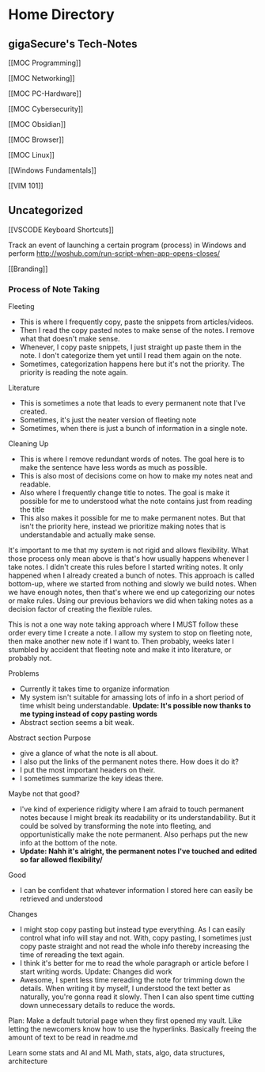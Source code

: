 # Home Directory
## gigaSecure's Tech-Notes


[[MOC Programming]]

[[MOC Networking]]

[[MOC PC-Hardware]]

[[MOC Cybersecurity]]

[[MOC Obsidian]]

[[MOC Browser]]

[[MOC Linux]]



[[Windows Fundamentals]]


[[VIM 101]]




## Uncategorized

[[VSCODE Keyboard Shortcuts]]


Track an event of launching a certain program (process) in Windows and perform
http://woshub.com/run-script-when-app-opens-closes/



[[Branding]]







### Process of Note Taking
Fleeting
- This is where I frequently copy, paste the snippets from articles/videos. 
- Then I read the copy pasted notes to make sense of the notes. I remove what that doesn't make sense. 
- Whenever, I copy paste snippets, I just straight up paste them in the note. I don't categorize them yet until I read them again on the note. 
- Sometimes, categorization happens here but it's not the priority. The priority is reading the note again.

Literature
- This is sometimes a note that leads to every permanent note that I've created.
- Sometimes, it's just the neater version of fleeting note
- Sometimes, when there is just a bunch of information in a single note. 


Cleaning Up
- This is where I remove redundant words of notes. The goal here is to make the sentence have less words as much as possible.
- This is also most of decisions come on how to make my notes neat and readable.
- Also where I frequently change title to notes. The goal is make it possible for me to understood what the note contains just from reading the title
- This also makes it possible for me to make permanent notes. But that isn't the priority here, instead we prioritize making notes that is understandable and actually make sense.

It's important to me that my system is not rigid and allows flexibility. What those process only mean above is that's how usually happens whenever I take notes. I didn't create this rules before I started writing notes. It only happened when I already created a bunch of notes. This approach is called bottom-up, where we started from nothing and slowly we build notes. When we have enough notes, then that's where we end up categorizing our notes or make rules. Using our previous behaviors we did when taking notes as a decision factor of creating the flexible rules.

This is not a one way note taking approach where I MUST follow these order every time I create a note. I allow my system to stop on fleeting note, then make another new note if I want to. Then probably, weeks later I stumbled by accident that fleeting note and make it into literature, or probably not. 


Problems 
- Currently it takes time to organize information
- My system isn't suitable for amassing lots of info in a short period of time whislt being understandable. **Update: It's possible now thanks to me typing instead of copy pasting words**
- Abstract section seems a bit weak. 


Abstract section
Purpose
- give a glance of what the note is all about. 
- I also put the links of the permanent notes there. 
How does it do it?
- I put the most important headers on their.
- I sometimes summarize the key ideas there. 



Maybe not that good?
- I've kind of experience ridigity where I am afraid to touch permanent notes because I might break its readability or its understandability. But it could be solved by transforming the note into fleeting, and opportunistically make the note permanent. Also perhaps put the new info at the bottom of the note. 
- **Update: Nahh it's alright, the permanent notes I've touched and edited so far allowed flexibility/**


Good
- I can be confident that whatever information I stored here can easily be retrieved and understood



Changes
- I might stop copy pasting but instead type everything. As I can easily control what info will stay and not. With, copy pasting, I sometimes just copy paste straight and not read the whole info thereby increasing the time of rereading the text again.
- I think it's better for me to read the whole paragraph or article before I start writing words.
Update: Changes did work
- Awesome, I spent less time rereading the note for trimming down the details. When writing it by myself, I understood the text better as naturally, you're gonna read it slowly. Then I can also spent time cutting down unnecessary details to reduce the words.


Plan:
Make a default tutorial page when they first opened my vault. Like letting the newcomers know how to use the hyperlinks. Basically freeing the amount of text to be read in readme.md 

Learn some stats and AI and ML
Math, stats, algo, data structures, architecture